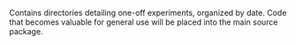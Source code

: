 Contains directories detailing one-off experiments, organized by date.  Code that becomes valuable for general use will be placed into the main source package.
